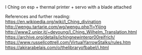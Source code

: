 I Ching on esp + thermal printer + servo with a blade attached

References and further reading:
https://en.wikipedia.org/wiki/I_Ching_divination
http://wengu.tartarie.com/wg/wengu.php?l=Yijing
http://www2.unipr.it/~deyoung/I_Ching_Wilhelm_Translation.html
https://archive.org/details/ichingnewinterpr00reifrich/
https://www.russellcottrell.com/VirtualYarrowStalks/rules.htm
https://akirarabelais.com/o/thelibraryofbabel/i.html
